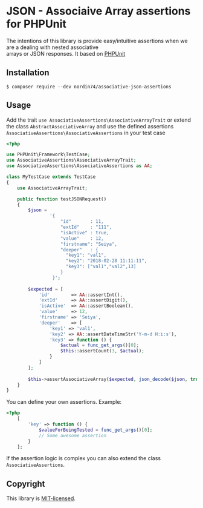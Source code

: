 # JSON - Associaive Array assertions for PHPUnit

The intentions of this library is provide easy/intuitive assertions when we are a dealing with nested associative   
arrays or JSON responses. It based on [PHPUnit](https://phpunit.de/)


## Installation

    $ composer require --dev nordin74/associative-json-assertions


## Usage

Add the trait `use AssociativeAssertions\AssociativeArrayTrait` or extend the class `AbstractAssociativeArray` and 
use the defined assertions `AssociativeAssertions\AssociativeAssertions` in your test case 


```php
<?php

use PHPUnit\Framework\TestCase;
use AssociativeAssertions\AssociativeArrayTrait;
use AssociativeAssertions\AssociativeAssertions as AA;

class MyTestCase extends TestCase
{
    use AssociativeArrayTrait;

    public function testJSONRequest()
    {
        $json =
                '{
                    "id"       : 11,
                    "extId"    : "111",
                    "isActive" : true,
                    "value"    : 12,
                    "firstname": "Seiya",
                    "deeper"   : {
                      "key1": "val1",
                      "key2": "2018-02-28 11:11:11",
                      "key3": ["val1","val2",13]
                    }
                 }';  
        
        $expected = [
            'id'        => AA::assertInt(),
            'extId'     => AA::assertDigit(),
            'isActive'  => AA::assertBoolean(),
            'value'     => 12,
            'firstname' => 'Seiya',
            'deeper'    => [
                'key1' => 'val1',
                'key2' => AA::assertDateTimeStr('Y-m-d H:i:s'),
                'key3' => function () {
                    $actual = func_get_args()[0];
                    $this::assertCount(3, $actual);
                }
            ]
        ];
        
        $this->assertAssociativeArray($expected, json_decode($json, true));
    }
}
```

You can define your own assertions. Example: 
```php
<?php
    [
        'key' => function () {
            $valueForBeingTested = func_get_args()[0];
            // Some awesome assertion
        }
    ];
```
If the assertion logic is complex you can also extend the class `AssociativeAssertions`.


## Copyright

This library is [MIT-licensed](LICENSE.txt).